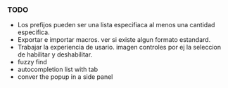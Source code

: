 ### TODO

- Los prefijos pueden ser una lista especifiaca al menos una cantidad especifica.
- Exportar e importar macros. ver si existe algun formato estandard.
- Trabajar la experiencia de usario. imagen controles
    por ej la seleccion de habilitar y deshabilitar.
- fuzzy find
- autocompletion list with tab
- conver the popup in a side panel